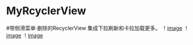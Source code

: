 # MyRcyclerView
#带侧滑菜单·删除的RecyclerView 集成下拉刷新和卡拉加载更多。
！[image](https://github.com/1900Star/MyRecyclerView/blob/master/Screenshot_png/Screenshot_2017-03-23-01-29-51-862_MyRecyclerview.png)
！[image](https://github.com/1900Star/MyRecyclerView/blob/master/Screenshot_png/Screenshot_2017-03-23-01-30-09-073_MyRecyclerview.png)
！[image](https://github.com/1900Star/MyRecyclerView/blob/master/Screenshot_png/Screenshot_2017-03-23-01-31-01-616_MyRecyclerview.png)